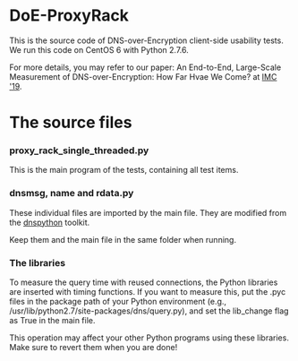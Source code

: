 # DoE-ProxyRack
This is the source code of DNS-over-Encryption client-side usability tests.
We run this code on CentOS 6 with Python 2.7.6.

For more details, you may refer to our paper: An End-to-End, Large-Scale Measurement of DNS-over-Encryption: How Far Hvae We Come? at [IMC '19](https://conferences.sigcomm.org/imc/2019/).

# The source files
### proxy_rack_single_threaded.py
This is the main program of the tests, containing all test items.

### dnsmsg, name and rdata.py
These individual files are imported by the main file. They are modified from the [dnspython](http://www.dnspython.org/) toolkit. 

Keep them and the main file in the same folder when running.

### The libraries
To measure the query time with reused connections, the Python libraries are inserted with timing functions. If you want to measure this, put the .pyc files in the package path of your Python environment (e.g., /usr/lib/python2.7/site-packages/dns/query.py), and set the lib_change flag as True in the main file.

This operation may affect your other Python programs using these libraries. Make sure to revert them when you are done!
